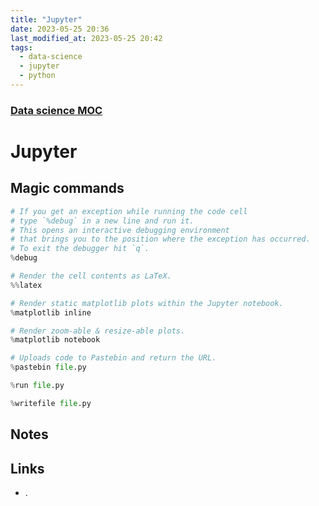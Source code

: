 ```yaml
---
title: "Jupyter"
date: 2023-05-25 20:36
last_modified_at: 2023-05-25 20:42
tags:
  - data-science
  - jupyter
  - python
---
```


### [Data science MOC](Data%20science%20MOC.md)

# Jupyter

## Magic commands

```python
# If you get an exception while running the code cell
# type `%debug` in a new line and run it.
# This opens an interactive debugging environment
# that brings you to the position where the exception has occurred.
# To exit the debugger hit `q`.
%debug

# Render the cell contents as LaTeX.
%%latex

# Render static matplotlib plots within the Jupyter notebook.
%matplotlib inline

# Render zoom-able & resize-able plots.
%matplotlib notebook

# Uploads code to Pastebin and return the URL.
%pastebin file.py

%run file.py

%writefile file.py
```

## Notes



## Links

* [](https://towardsdatascience.com/10-simple-hacks-to-speed-up-your-data-analysis-in-python-ec18c6396e6b).